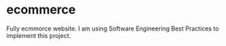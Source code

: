 # ecommerce
Fully ecmmorce website.  I am using Software Engineering Best Practices to implement this project.

